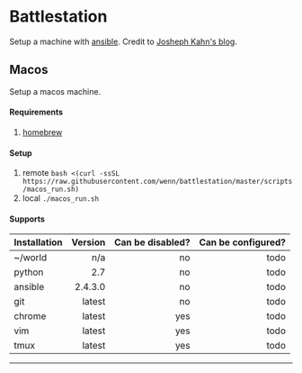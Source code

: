 # Battlestation
Setup a machine with [ansible][ansible].
Credit to [Josheph Kahn's blog][josephkahn].

## Macos
Setup a macos machine.

#### Requirements
1. [homebrew][brew]

#### Setup
1. remote `bash <(curl -ssSL https://raw.githubusercontent.com/wenn/battlestation/master/scripts/macos_run.sh)`
2. local `./macos_run.sh`

#### Supports

| Installation | Version | Can be disabled? | Can be configured? |
| --- |---:|---:|---:|
| ~/world | n/a | no | todo |
| python | 2.7 | no | todo |
| ansible | 2.4.3.0 | no | todo |
| git | latest | no | todo |
| chrome | latest | yes | todo |
| vim | latest | yes | todo |
| tmux | latest | yes | todo |

---

[brew]: https://brew.sh/
[josephkahn]: https://blog.josephkahn.io/articles/ansible/
[ansible]: https://www.ansible.com/
